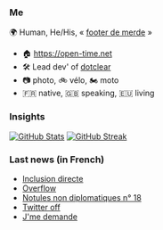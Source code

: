 ### Me

🌍 Human, He/His, « [footer de merde](https://open-time.net/post/2013/07/17/La-veritable-histoire-du-Footer-de-merde-) » 
* 🏠 https://open-time.net 
* 🛠️ Lead dev' of [dotclear](https://git.dotclear.org/dev/dotclear)
* 📷 photo, 🚲 vélo, 🏍️ moto 
* 🇫🇷 native, 🇬🇧 speaking, 🇪🇺 living

### Insights

[![GitHub Stats](https://github-readme-stats.vercel.app/api?username=franck-paul)](https://github.com/franck-paul)
[![GitHub Streak](https://github-readme-streak-stats.herokuapp.com?user=franck-paul)](https://git.io/streak-stats)

### Last news (in French)

<!-- BLOG-POST-LIST:START -->
- [Inclusion directe](https://open-time.net/post/2023/01/27/Inclusion-directe)
- [Overflow](https://open-time.net/post/2023/01/26/Overflow)
- [Notules non diplomatiques n° 18](https://open-time.net/post/2023/01/25/Notules-non-diplomatiques-n-18)
- [Twitter off](https://open-time.net/post/2023/01/24/Twitter-off)
- [J&#39;me demande](https://open-time.net/post/2023/01/23/J-me-demande)
<!-- BLOG-POST-LIST:END -->
